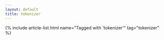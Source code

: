 ```yaml
---
layout: default
title: tokenizer
---
```


{% include article-list.html name="Tagged with 'tokenizer'" tag="tokenizer" %}
